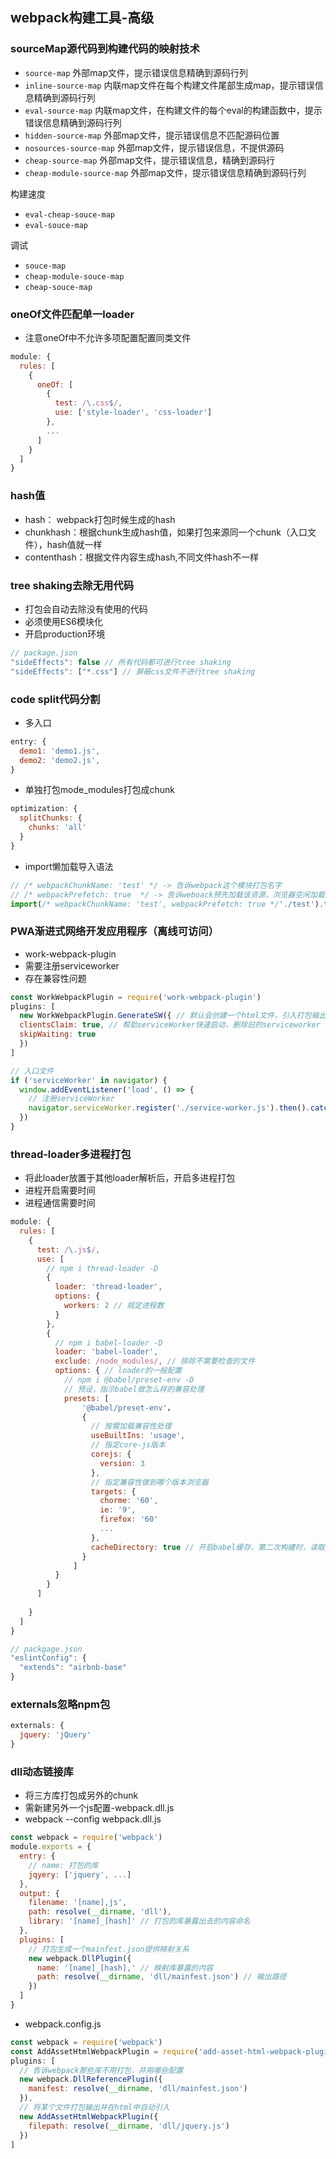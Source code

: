 ## webpack构建工具-高级

### sourceMap源代码到构建代码的映射技术
* `source-map` 外部map文件，提示错误信息精确到源码行列
* `inline-source-map` 内联map文件在每个构建文件尾部生成map，提示错误信息精确到源码行列
* `eval-source-map` 内联map文件，在构建文件的每个eval的构建函数中，提示错误信息精确到源码行列
* `hidden-source-map` 外部map文件，提示错误信息不匹配源码位置
* `nosources-source-map` 外部map文件，提示错误信息，不提供源码
* `cheap-source-map` 外部map文件，提示错误信息，精确到源码行
* `cheap-module-source-map` 外部map文件，提示错误信息精确到源码行列

构建速度
* `eval-cheap-souce-map`
* `eval-souce-map`

调试
* `souce-map`
* `cheap-module-souce-map`
* `cheap-souce-map`

### oneOf文件匹配单一loader

* 注意oneOf中不允许多项配置配置同类文件

``` js
module: {
  rules: [
    {
      oneOf: [
        {
          test: /\.css$/,
          use: ['style-loader', 'css-loader']
        },
        ...
      ]
    }
  ]
}
```

### hash值
* hash： webpack打包时候生成的hash
* chunkhash：根据chunk生成hash值，如果打包来源同一个chunk（入口文件），hash值就一样
* contenthash：根据文件内容生成hash,不同文件hash不一样

### tree shaking去除无用代码
* 打包会自动去除没有使用的代码
* 必须使用ES6模块化
* 开启production环境

``` js
// package.json
"sideEffects": false // 所有代码都可进行tree shaking
"sideEffects": ["*.css"] // 屏蔽css文件不进行tree shaking
```

### code split代码分割
* 多入口
``` js
entry: {
  demo1: 'demo1.js',
  demo2: 'demo2.js',
}
```

* 单独打包mode_modules打包成chunk
``` js
optimization: {
  splitChunks: {
    chunks: 'all'
  }
}
```

* import懒加载导入语法
``` js
// /* webpackChunkName: 'test' */ -> 告诉webpack这个模块打包名字
// /* webpackPrefetch: true  */ -> 告诉weboack预先加载该资源，浏览器空闲加载
import(/* webpackChunkName: 'test', webpackPrefetch: true */'./test').then().catch()
```

### PWA渐进式网络开发应用程序（离线可访问）
* work-webpack-plugin
* 需要注册serviceworker
* 存在兼容性问题
``` js
const WorkWebpackPlugin = require('work-webpack-plugin')
plugins: [
  new WorkWebpackPlugin.GenerateSW({ // 默认会创建一个html文件，引入打包输出的所有资源
  clientsClaim: true, // 帮助serviceWorker快速启动，删除旧的serviceworker
  skipWaiting: true
  })
]

// 入口文件
if ('serviceWorker' in navigator) {
  window.addEventListener('load', () => {
    // 注册serviceWorker
    navigator.serviceWorker.register('./service-worker.js').then().catch()
  })
}
```

###  thread-loader多进程打包
* 将此loader放置于其他loader解析后，开启多进程打包
* 进程开启需要时间
* 进程通信需要时间
``` js
module: {
  rules: [
    {
      test: /\.js$/,
      use: [
        // npm i thread-loader -D
        {
          loader: 'thread-loader',
          options: {
            workers: 2 // 规定进程数
          }
        },
        {
          // npm i babel-loader -D
          loader: 'babel-loader',
          exclude: /node_modules/, // 排除不需要检查的文件
          options: { // loader的一般配置
            // npm i @babel/preset-env -D
            // 预设，指示babel做怎么样的兼容处理
            presets: [
                '@babel/preset-env'，
                {
                  // 按需加载兼容性处理
                  useBuiltIns: 'usage',
                  // 指定core-js版本
                  corejs: {
                    version: 3
                  },
                  // 指定兼容性做到哪个版本浏览器
                  targets: {
                    chorme: '60',
                    ie: '9',
                    firefox: '60'
                    ...
                  },
                  cacheDirectory: true // 开启babel缓存，第二次构建时，读取缓存 
                }
              ]
          }
        }
      ]
      
    }
  ]
}

// packgage.json
"eslintConfig": {
  "extends": "airbnb-base"
}
```

### externals忽略npm包
``` js
externals: {
  jquery: 'jQuery'
}
```

### dll动态链接库
* 将三方库打包成另外的chunk
* 需新建另外一个js配置-webpack.dll.js
* webpack --config webpack.dll.js

``` js
const webpack = require('webpack')
module.exports = {
  entry: {
    // name: 打包的库
    jqyery: ['jquery', ...]
  },
  output: {
    filename: '[name],js',
    path: resolve(__dirname, 'dll'),
    library: '[name]_[hash]' // 打包的库暴露出去的内容命名
  },
  plugins: [
    // 打包生成一个mainfest.json提供映射关系
    new webpack.DllPlugin({
      name: '[name]_[hash],' // 映射库暴露的内容
      path: resolve(__dirname, 'dll/mainfest.json') // 输出路径
    })
  ]
}
```

* webpack.config.js
``` js
const webpack = require('webpack')
const AddAssetHtmlWebpackPlugin = require('add-asset-html-webpack-plugin')
plugins: [
  // 告诉webpack那些库不用打包，并用哪些配置
  new webpack.DllReferencePlugin({
    manifest: resolve(__dirname, 'dll/mainfest.json')
  }),
  // 将某个文件打包输出并在html中自动引入
  new AddAssetHtmlWebpackPlugin({
    filepath: resolve(__dirname, 'dll/jquery.js')
  })
]
```
